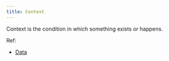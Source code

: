 ```yaml
---
title: Context
---
```

Context is the condition in which something exists or happens.

Ref:
- [Data](danielesalvatore/data-analysts/foundations/data.md)